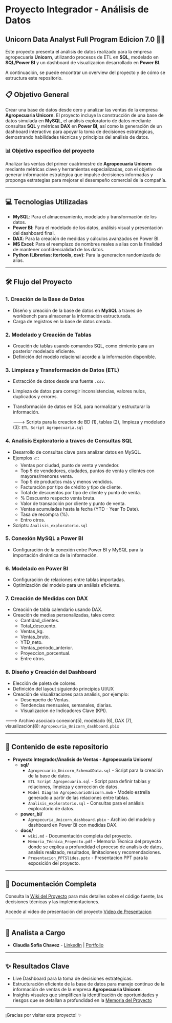 # Proyecto Integrador - Análisis de Datos
## Unicorn Data Analyst Full Program Edicion 7.0 🦄🌾

Este proyecto presenta el análisis de datos realizado para la empresa agropecuaria **Unicorn**, utilizando procesos de ETL en **SQL**, modelado en **SQL/Power BI** y un dashboard de visualizacion desarrollado en **Power BI**.

A continuación, se puede encontrar un overview del proyecto y de cómo se estructura este repositorio.

## 📋 Objetivo General
Crear una base de datos desde cero y analizar las ventas de la empresa **Agropecuaria Unicorn**. 
El proyecto incluye la construcción de una base de datos simulada en **MySQL**, el análisis exploratorio de datos mediante consultas **SQL**
y métricas **DAX** en **Power BI**, así como la generación de un dashboard interactivo para apoyar la toma de decisiones estratégicas, demostrando habilidades técnicas y principios del análisis de datos.

### 📊 Objetivo especifico del proyecto
Analizar las ventas del primer cuatrimestre de **Agropecuaria Unicorn** mediante métricas clave y herramientas especializadas, con el objetivo de generar información estratégica que impulse decisiones informadas y proponga estrategias 
para mejorar el desempeño comercial de la compañía.

---
## 💻 Tecnologías Utilizadas

- **MySQL**: Para el almacenamiento, modelado y transformación de los datos.
- **Power BI**: Para el modelado de los datos, análisis visual y presentación del dashboard final.
- **DAX**: Para la creación de medidas y cálculos avanzados en Power BI.
- **MS Excel**: Para el reemplazo de nombres reales a alias con la finalidad de mantener confidencialidad de los datos.
- **Python (Librerias: itertools, csv)**: Para la generacion randomizada de alias.

---

## 🛠️ Flujo del Proyecto
### 1. **Creación de la Base de Datos**
- Diseño y creación de la base de datos en **MySQL** a traves de workbench para almacenar la información estructurada.
- Carga de registros en la base de datos creada.

### 2. **Modelado y Creación de Tablas**
- Creación de tablas usando comandos SQL, como cimiento para un posterior modelado eficiente.
- Definición del modelo relacional acorde a la información disponible.

### 3. **Limpieza y Transformación de Datos (ETL)**
- Extracción de datos desde una fuente `.csv`.
- Limpieza de datos para corregir inconsistencias, valores nulos, duplicados y errores.
- Transformación de datos en SQL para normalizar y estructurar la información.

  ---> Scripts para la creacion de BD (1), tablas (2), limpieza y modelado (3): `ETL Script Agropecuaria.sql`

### 4. **Analisis Exploratorio a traves de Consultas SQL**
- Desarrollo de consultas clave para analizar datos en MySQL.
- Ejemplos 📈:
  - Ventas por ciudad, punto de venta y vendedor.
  - Top 5 de vendedores, ciudades, puntos de venta y clientes con mayores/menores venta.
  - Top 5 de productos más y menos vendidos.
  - Facturación por tipo de crédito y tipo de cliente.
  - Total de descuentos por tipo de cliente y punto de venta.
  - % Descuento respecto venta bruta.
  - Valor de transacción por cliente y punto de venta.
  - Ventas acumuladas hasta la fecha (YTD - Year To Date).
  - Tasa de recompra (%).
  - Entro otros.
- Scripts: `Analisis_exploratorio.sql`

### 5. **Conexión MySQL a Power BI**
- Configuración de la conexión entre Power BI y MySQL para la importación dinámica de la información.

### 6. **Modelado en Power BI**
- Configuración de relaciones entre tablas importadas.
- Optimización del modelo para un análisis eficiente.

### 7. **Creación de Medidas con DAX**
- Creación de tabla calendario usando DAX.
- Creación de medias personalizadas, tales como:
  - Cantidad_clientes.
  - Total_descuento.
  - Ventas_kg.
  - Ventas_bruto.
  - YTD_neto.
  - Ventas_periodo_anterior.
  - Proyeccion_porcentual.
  - Entre otros.

### 8. **Diseño y Creación del Dashboard**
- Elección de paleta de colores.
- Definición del layout siguiendo principios UI/UX
- Creación de visualizaciones para analisis, por ejemplo:
  - Desempeño de Ventas.
  - Tendencias mensuales, semanales, diarias.
  - Visualizacion de Indicadores Clave (KPI).

---> Archivo asociado conexión(5), modelado (6), DAX (7), visualización(8): `Agropecuria_Unicorn_dashboard.pbix`

---

## 📂 Contenido de este repositorio

- **Proyecto Integrador/Analisis de Ventas - Agropecuaria Unicorn/**
  - **sql/**  
    - `Agropecuario_Unicorn_Schema&Data.sql` - Script para la creación de la base de datos.  
    - `ETL Script Agropecuaria.sql` - Script para definir tablas y relaciones, limpieza y corrección de datos. 
    - `Model Diagram AgropecuarioUnicorn.mwb` - Modelo estrella generado a partir de las relaciones entre tablas.  
    - `Analisis_exploratorio.sql` - Consultas para el análisis exploratorio de datos.  
  - **power_bi/**  
    - `Agropecuria_Unicorn_dashboard.pbix` - Archivo del modelo y dashboard en Power BI con medidas DAX.  
  - **docs/**  
    - `wiki.md` - Documentación completa del proyecto.
    - `Memoria_Técnica_Proyecto.pdf` - Memoria Técnica del proyecto donde se explica a profundidad el proceso de analisis de datos, analisis realizado, resultados, limitaciones y recomendaciones.
    - `Presentacion_PPTSlides.pptx` - Presentacion PPT para la exposición del proyecto.
---

## 📖 Documentación Completa
Consulta la [Wiki del Proyecto](https://github.com/ClaudiSofiaChavez/Proyecto_Integrador_Unicorn/wiki) para más detalles sobre el código fuente, las decisiones técnicas y las implementaciones.

Accede al video de presentación del proyecto [Video de Presentacion](X)

---

## 👥 Analista a Cargo
- **Claudia Sofia Chavez** - [LinkedIn](https://www.linkedin.com/in/claudiasofiachavez/) | [Portfolio](https://claudiasofiachavez.github.io/data-narratives/)

---

## ✨ Resultados Clave
- Live Dashboard para la toma de decisiones estratégicas.
- Estructuración eficiente de la base de datos para manejo continuo de la información de ventas de la empresa **Agropecuaria Unicorn**.
- Insights visuales que simplifican la identificación de oportunidades y riesgos que se detallan a profundidad en la  [Memoria del Proyecto](https://github.com/ClaudiSofiaChavez/Proyecto_Integrador_Unicorn/Memoria_Técnica_Proyecto.pdf)

---

¡Gracias por visitar este proyecto! ✨
